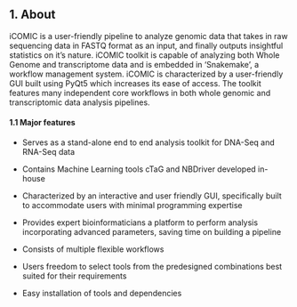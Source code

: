## 1. About
iCOMIC is a user-friendly pipeline to analyze genomic data that takes in raw sequencing data in FASTQ format as an input, and finally outputs insightful statistics on it’s nature. iCOMIC toolkit is capable of analyzing both Whole Genome and transcriptome data and is embedded in ‘Snakemake’, a workflow management system. iCOMIC is characterized by a user-friendly GUI built using PyQt5 which increases its ease of access. The toolkit features many independent core workflows in both whole genomic and transcriptomic data analysis pipelines.

#### 1.1 Major features

-   Serves as a stand-alone end to end analysis toolkit for DNA-Seq and RNA-Seq data

-   Contains Machine Learning tools cTaG and NBDriver developed in-house
    
-   Characterized by an interactive and user friendly GUI, specifically built to accommodate users with minimal programming expertise
    
-   Provides expert bioinformaticians a platform to perform analysis incorporating advanced parameters, saving time on building a pipeline
    
-   Consists of multiple flexible workflows
    
-   Users freedom to select tools from the predesigned combinations best suited for their requirements
    
-   Easy installation of tools and dependencies
